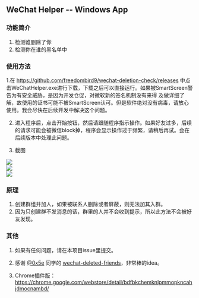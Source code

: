 ## WeChat Helper -- Windows App

### 功能简介

1. 检测谁删除了你
2. 检测你在谁的黑名单中

### 使用方法

1.在 https://github.com/freedombird9/wechat-deletion-check/releases
  中点击WeChatHelper.exe进行下载，下载之后可以直接运行。如果被SmartScreen警告为有安全威胁，是因为开发仓促，对微软新的签名机制没有来得   及做详细了解，故使用的证书可能不被SmartScreen认可。但是软件绝对没有病毒，请放心使用。我会尽快在后续开发中解决这个问题。

2. 进入程序后，点击开始按钮，然后请跟随程序指示操作。如果好友过多，后续的请求可能会被微信block掉，程序会显示操作过于频繁，请稍后再试。会在后续版本中处理此问题。

3. 截图

<div><img src='https://raw.githubusercontent.com/freedombird9/wechat-deletion-check/master/assets/start_screen.png'/></div>

<div><img src='https://raw.githubusercontent.com/freedombird9/wechat-deletion-check/master/assets/login.png'/></div>

<div><img src='https://raw.githubusercontent.com/freedombird9/wechat-deletion-check/master/assets/in_app.png'/></div>

### 原理

1. 创建群组并加人，如果被联系人删除或者屏蔽，则无法加其入群。
2. 因为只创建群不发消息的话，群里的人并不会收到提示，所以此方法不会被好友发现。

### 其他

1. 如果有任何问题，请在本项目issue里提交。

2. 感谢 [@0x5e](https://github.com/0x5e) 同学的 [wechat-deleted-friends](https://github.com/0x5e/wechat-deleted-friends)，非常棒的idea。

3. Chrome插件版：
https://chrome.google.com/webstore/detail/bdfbkchemknlpmmopkncahjdmocnambd/


